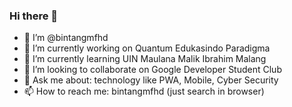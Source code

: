 
### Hi there 👋
- 👋 I’m @bintangmfhd
- 🔭 I’m currently working on Quantum Edukasindo Paradigma
- 🌱 I’m currently learning UIN Maulana Malik Ibrahim Malang
- 👯 I’m looking to collaborate on Google Developer Student Club
- 💬 Ask me about: technology like PWA, Mobile, Cyber Security
- 📫 How to reach me: bintangmfhd (just search in browser)

